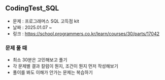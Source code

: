 ## CodingTest_SQL
- 문제 : 프로그래머스 SQL 고득점 kit
- 날짜 : 2025.01.07 ~
- 링크 : https://school.programmers.co.kr/learn/courses/30/parts/17042


### 문제 풀 때
- 최소 30분은 고민해보고 풀기
- 각 문제별 결과 칼럼이 뭔지, 조건이 뭔지 먼저 작성해보기
- 풀이를 봐도 이해가 안가는 문제는 복습하기
